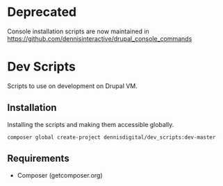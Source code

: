Deprecated
===========

Console installation scripts are now maintained in https://github.com/dennisinteractive/drupal_console_commands

Dev Scripts
===========

Scripts to use on development on Drupal VM.

## Installation

Installing the scripts and making them accessible globally.
```
composer global create-project dennisdigital/dev_scripts:dev-master
```
## Requirements
- Composer (getcomposer.org)
